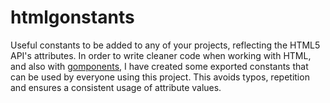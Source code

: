 # htmlgonstants

Useful constants to be added to any of your projects, reflecting the HTML5 API's attributes.
In order to write cleaner code when working with HTML, and also with [gomponents](https://github.com/maragudk/gomponents), I have created some exported constants that can be used by everyone using this project. 
This avoids typos, repetition and ensures a consistent usage of attribute values.